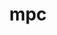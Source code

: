 ---
title: "mpc"
layout: cache
categories: [package, develop-2023-06-04]
meta: {"versions": ["1.3.1"], "compilers": ["gcc@=11.1.0", "gcc@=11.3.0", "gcc@=7.3.1"], "oss": ["amzn2", "ubuntu20.04", "ubuntu22.04"], "platforms": ["linux"], "targets": ["aarch64", "neoverse_n1", "x86_64_v3"], "stacks": ["aws-ahug", "aws-ahug-aarch64", "aws-isc", "aws-isc-aarch64", "aws-pcluster-icelake", "aws-pcluster-neoverse_n1", "aws-pcluster-neoverse_v1", "aws-pcluster-skylake", "e4s", "root", "tutorial"], "num_specs": 7, "num_specs_by_stack": {"aws-isc-aarch64": 2, "aws-ahug-aarch64": 2, "root": 7, "aws-pcluster-neoverse_v1": 1, "aws-pcluster-neoverse_n1": 1, "aws-ahug": 1, "aws-isc": 1, "aws-pcluster-icelake": 1, "aws-pcluster-skylake": 1, "e4s": 1, "tutorial": 1}}
spec_details: [{"hash": "ryfkhm6s2qb2j54xuiclbeslwczh65yf", "compiler": "gcc@=7.3.1", "versions": ["1.3.1"], "os": "amzn2", "platform": "linux", "target": "aarch64", "variants": ["build_system=autotools", "libs=shared,static"], "stacks": ["aws-isc-aarch64", "aws-ahug-aarch64", "root"], "size": "-", "tarball": "https://binaries.spack.io/develop-2023-06-04/build_cache/linux-amzn2-aarch64/gcc-7.3.1/mpc-1.3.1/linux-amzn2-aarch64-gcc-7.3.1-mpc-1.3.1-ryfkhm6s2qb2j54xuiclbeslwczh65yf.spack"}, {"hash": "6mzlbp343ca3oti4uam54svnetxklg5w", "compiler": "gcc@=7.3.1", "versions": ["1.3.1"], "os": "amzn2", "platform": "linux", "target": "aarch64", "variants": ["build_system=autotools", "libs=shared,static"], "stacks": ["aws-pcluster-neoverse_v1", "root", "aws-pcluster-neoverse_n1"], "size": "-", "tarball": "https://binaries.spack.io/develop-2023-06-04/build_cache/linux-amzn2-aarch64/gcc-7.3.1/mpc-1.3.1/linux-amzn2-aarch64-gcc-7.3.1-mpc-1.3.1-6mzlbp343ca3oti4uam54svnetxklg5w.spack"}, {"hash": "asvsmalnfciaacg5yusbx3v25ohgxmoa", "compiler": "gcc@=7.3.1", "versions": ["1.3.1"], "os": "amzn2", "platform": "linux", "target": "neoverse_n1", "variants": ["build_system=autotools", "libs=shared,static"], "stacks": ["aws-isc-aarch64", "aws-ahug-aarch64", "root"], "size": "-", "tarball": "https://binaries.spack.io/develop-2023-06-04/build_cache/linux-amzn2-neoverse_n1/gcc-7.3.1/mpc-1.3.1/linux-amzn2-neoverse_n1-gcc-7.3.1-mpc-1.3.1-asvsmalnfciaacg5yusbx3v25ohgxmoa.spack"}, {"hash": "7o3b74pxtwsrfsn5qgifisssswmzrrlo", "compiler": "gcc@=7.3.1", "versions": ["1.3.1"], "os": "amzn2", "platform": "linux", "target": "x86_64_v3", "variants": ["build_system=autotools", "libs=shared,static"], "stacks": ["aws-ahug", "aws-isc", "root"], "size": "-", "tarball": "https://binaries.spack.io/develop-2023-06-04/build_cache/linux-amzn2-x86_64_v3/gcc-7.3.1/mpc-1.3.1/linux-amzn2-x86_64_v3-gcc-7.3.1-mpc-1.3.1-7o3b74pxtwsrfsn5qgifisssswmzrrlo.spack"}, {"hash": "ri44kl4ersb22twtjcuy2mcn4gsj2lka", "compiler": "gcc@=7.3.1", "versions": ["1.3.1"], "os": "amzn2", "platform": "linux", "target": "x86_64_v3", "variants": ["build_system=autotools", "libs=shared,static"], "stacks": ["aws-pcluster-icelake", "root", "aws-pcluster-skylake"], "size": "-", "tarball": "https://binaries.spack.io/develop-2023-06-04/build_cache/linux-amzn2-x86_64_v3/gcc-7.3.1/mpc-1.3.1/linux-amzn2-x86_64_v3-gcc-7.3.1-mpc-1.3.1-ri44kl4ersb22twtjcuy2mcn4gsj2lka.spack"}, {"hash": "zo7lpxzcty6ozwk3bxce4ovsix74a6sv", "compiler": "gcc@=11.1.0", "versions": ["1.3.1"], "os": "ubuntu20.04", "platform": "linux", "target": "x86_64_v3", "variants": ["build_system=autotools", "libs=shared,static"], "stacks": ["root", "e4s"], "size": "-", "tarball": "https://binaries.spack.io/develop-2023-06-04/build_cache/linux-ubuntu20.04-x86_64_v3/gcc-11.1.0/mpc-1.3.1/linux-ubuntu20.04-x86_64_v3-gcc-11.1.0-mpc-1.3.1-zo7lpxzcty6ozwk3bxce4ovsix74a6sv.spack"}, {"hash": "3qvnliw6zs6ohb4byzfk5uot7bbxtj7o", "compiler": "gcc@=11.3.0", "versions": ["1.3.1"], "os": "ubuntu22.04", "platform": "linux", "target": "x86_64_v3", "variants": ["build_system=autotools", "libs=shared,static"], "stacks": ["root", "tutorial"], "size": "-", "tarball": "https://binaries.spack.io/develop-2023-06-04/build_cache/linux-ubuntu22.04-x86_64_v3/gcc-11.3.0/mpc-1.3.1/linux-ubuntu22.04-x86_64_v3-gcc-11.3.0-mpc-1.3.1-3qvnliw6zs6ohb4byzfk5uot7bbxtj7o.spack"}]
---